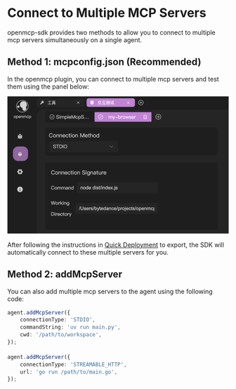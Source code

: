 # Connect to Multiple MCP Servers

openmcp-sdk provides two methods to allow you to connect to multiple mcp servers simultaneously on a single agent.

## Method 1: mcpconfig.json (Recommended)

In the openmcp plugin, you can connect to multiple mcp servers and test them using the panel below:

![](./images/openmcp-multi-server.png)

After following the instructions in [Quick Deployment](./fast-deploy.md) to export, the SDK will automatically connect to these multiple servers for you.

## Method 2: addMcpServer

You can also add multiple mcp servers to the agent using the following code:

```typescript
agent.addMcpServer({
    connectionType: 'STDIO',
    commandString: 'uv run main.py',
    cwd: '/path/to/workspace',
});

agent.addMcpServer({
    connectionType: 'STREAMABLE_HTTP',
    url: 'go run /path/to/main.go',
});
```